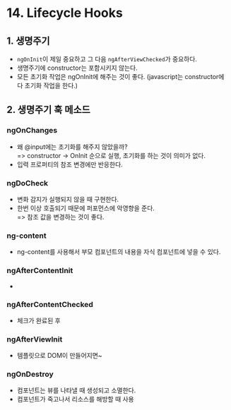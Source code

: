 # 14. Lifecycle Hooks
## 1. 생명주기
- `ngOnInit`이 제일 중요하고 그 다음 `ngAfterViewChecked`가 중요하다.
- 생명주기에 constructor는 포함시키지 않는다.
- 모든 초기화 작업은 ngOnInit에 해주는 것이 좋다. (javascript는 constructor에다 초기화 작업을 한다.)

## 2. 생명주기 훅 메소드
### ngOnChanges
- 왜 @input에는 초기화를 해주지 않았을까?  
=> constructor -> OnInit 순으로 실행, 초기화를 하는 것이 의미가 없다.
-  입력 프로퍼티의 참조 변경에만 반응한다.

### ngDoCheck
- 변화 감지가 실행되지 않을 때 구현한다.
- 한번 이상 호출되기 때문에 퍼포먼스에 악영향을 준다.  
=> 참조 값을 변경하는 것이 좋다.

### ng-content
- ng-content를 사용해서 부모 컴포넌트의 내용을 자식 컴포넌트에 넣을 수 있다.

### ngAfterContentInit
-

### ngAfterContentChecked
- 체크가 완료된 후

### ngAfterViewInit
- 템플릿으로 DOM이 만들어지면~

### ngOnDestroy
- 컴포넌트는 뷰를 나타낼 때 생성되고 소멸한다.
- 컴포넌트가 죽고나서 리소스를 해방할 때 사용